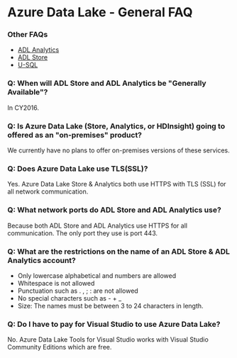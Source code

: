 # Azure Data Lake - General FAQ

### Other FAQs
* [ADL Analytics](http://aka.ms/adlafaq)
* [ADL Store](http://aka.ms/adlsfaq)
* [U-SQL ](http://aka.ms/usqlfaq)

### Q: When will ADL Store and ADL Analytics be "Generally Available"?

In CY2016.

### Q: Is Azure Data Lake (Store, Analytics, or HDInsight) going to offered as an "on-premises" product?

We currently have no plans to offer on-premises versions of these services. 

### Q: Does Azure Data Lake use TLS(SSL)?

Yes. Azure Data Lake Store & Analytics both use HTTPS with TLS (SSL) for all network communication.

### Q: What network ports do ADL Store and ADL Analytics use?

Because both ADL Store and ADL Analytics use HTTPS for all communication. The only port they use is port 443.

### Q: What are the  restrictions on the name of an ADL Store & ADL Analytics account?

* Only lowercase alphabetical and numbers are allowed
* Whitespace is not allowed
* Punctuation such as . , ; : are not allowed
* No special characters such as - + _
* Size: The names must be between 3 to 24 characters in length.

### Q: Do I have to pay for Visual Studio to use Azure Data Lake?

No. Azure Data Lake Tools for Visual Studio works with Visual Studio Community Editions which are free.

